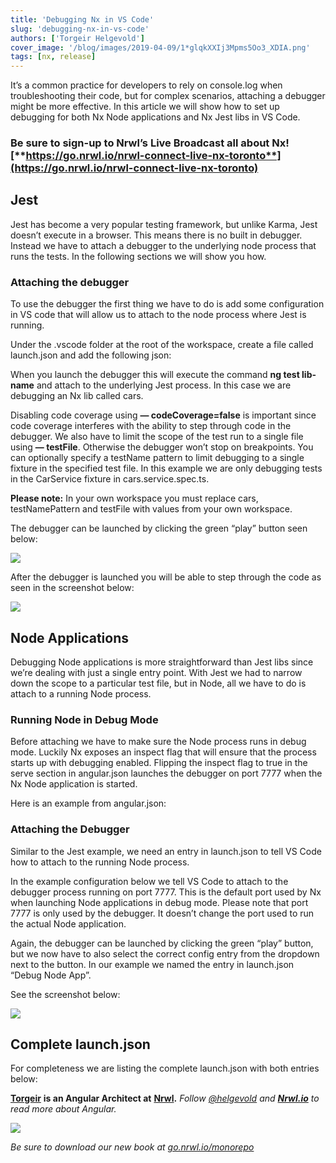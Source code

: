 ```yaml
---
title: 'Debugging Nx in VS Code'
slug: 'debugging-nx-in-vs-code'
authors: ['Torgeir Helgevold']
cover_image: '/blog/images/2019-04-09/1*glqkXXIj3Mpms5Oo3_XDIA.png'
tags: [nx, release]
---
```


It’s a common practice for developers to rely on console.log when troubleshooting their code, but for complex scenarios, attaching a debugger might be more effective. In this article we will show how to set up debugging for both Nx Node applications and Nx Jest libs in VS Code.

### **Be sure to sign-up to Nrwl’s Live Broadcast all about Nx!** [**https://go.nrwl.io/nrwl-connect-live-nx-toronto**](https://go.nrwl.io/nrwl-connect-live-nx-toronto)

## Jest

Jest has become a very popular testing framework, but unlike Karma, Jest doesn’t execute in a browser. This means there is no built in debugger. Instead we have to attach a debugger to the underlying node process that runs the tests. In the following sections we will show you how.

### Attaching the debugger

To use the debugger the first thing we have to do is add some configuration in VS code that will allow us to attach to the node process where Jest is running.

Under the .vscode folder at the root of the workspace, create a file called launch.json and add the following json:

When you launch the debugger this will execute the command **ng test lib-name** and attach to the underlying Jest process. In this case we are debugging an Nx lib called cars.

Disabling code coverage using **— codeCoverage=false** is important since code coverage interferes with the ability to step through code in the debugger. We also have to limit the scope of the test run to a single file using **— testFile**. Otherwise the debugger won’t stop on breakpoints. You can optionally specify a testName pattern to limit debugging to a single fixture in the specified test file. In this example we are only debugging tests in the CarService fixture in cars.service.spec.ts.

**Please note:** In your own workspace you must replace cars, testNamePattern and testFile with values from your own workspace.

The debugger can be launched by clicking the green “play” button seen below:

![](/blog/images/2019-04-09/0*BsLuDcUhGJHZjIO-.avif)

After the debugger is launched you will be able to step through the code as seen in the screenshot below:

![](/blog/images/2019-04-09/0*ROOGHdzICdS5hv2j.avif)

## Node Applications

Debugging Node applications is more straightforward than Jest libs since we’re dealing with just a single entry point. With Jest we had to narrow down the scope to a particular test file, but in Node, all we have to do is attach to a running Node process.

### Running Node in Debug Mode

Before attaching we have to make sure the Node process runs in debug mode. Luckily Nx exposes an inspect flag that will ensure that the process starts up with debugging enabled. Flipping the inspect flag to true in the serve section in angular.json launches the debugger on port 7777 when the Nx Node application is started.

Here is an example from angular.json:

### Attaching the Debugger

Similar to the Jest example, we need an entry in launch.json to tell VS Code how to attach to the running Node process.

In the example configuration below we tell VS Code to attach to the debugger process running on port 7777. This is the default port used by Nx when launching Node applications in debug mode. Please note that port 7777 is only used by the debugger. It doesn’t change the port used to run the actual Node application.

Again, the debugger can be launched by clicking the green “play” button, but we now have to also select the correct config entry from the dropdown next to the button. In our example we named the entry in launch.json “Debug Node App”.

See the screenshot below:

![](/blog/images/2019-04-09/0*ckHTznawPzMBPv92.avif)

## Complete launch.json

For completeness we are listing the complete launch.json with both entries below:

[**Torgeir**](https://twitter.com/helgevold) **is an Angular Architect at** [**Nrwl**](https://nrwl.io/)**.** _Follow_ [_@helgevold_](https://twitter.com/helgevold) _and_ [**_Nrwl.io_**](https://medium.com/@nrwl_io) _to read more about Angular._

![](/blog/images/2019-04-09/0*cwhdETxwq79C3zpO.avif)

_Be sure to download our new book at_ [_go.nrwl.io/monorepo_](http://go.nrwl.io/monorepo)

